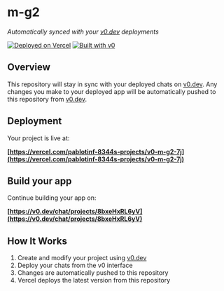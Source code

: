 # m-g2

*Automatically synced with your [v0.dev](https://v0.dev) deployments*

[![Deployed on Vercel](https://img.shields.io/badge/Deployed%20on-Vercel-black?style=for-the-badge&logo=vercel)](https://vercel.com/pablotinf-8344s-projects/v0-m-g2-7j)
[![Built with v0](https://img.shields.io/badge/Built%20with-v0.dev-black?style=for-the-badge)](https://v0.dev/chat/projects/8bxeHxRL6yV)

## Overview

This repository will stay in sync with your deployed chats on [v0.dev](https://v0.dev).
Any changes you make to your deployed app will be automatically pushed to this repository from [v0.dev](https://v0.dev).

## Deployment

Your project is live at:

**[https://vercel.com/pablotinf-8344s-projects/v0-m-g2-7j](https://vercel.com/pablotinf-8344s-projects/v0-m-g2-7j)**

## Build your app

Continue building your app on:

**[https://v0.dev/chat/projects/8bxeHxRL6yV](https://v0.dev/chat/projects/8bxeHxRL6yV)**

## How It Works

1. Create and modify your project using [v0.dev](https://v0.dev)
2. Deploy your chats from the v0 interface
3. Changes are automatically pushed to this repository
4. Vercel deploys the latest version from this repository
